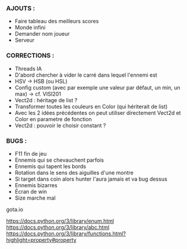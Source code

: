 ### AJOUTS :
* Faire tableau des meilleurs scores
* Monde infini
* Demander nom joueur
* Serveur

### CORRECTIONS :
* Threads IA
* D'abord chercher à vider le carré dans lequel l'ennemi est
* HSV -> HSB (ou HSL)
* Config custom (avec par exemple une valeur par défaut, un min, un max) -> cf. VISI201
* Vect2d : héritage de list ?
* Transformer toutes les couleurs en Color (qui hériterait de list)
* Avec les 2 idées précédentes on peut utiliser directement Vect2d et Color en parametre de fonction
* Vect2d : pouvoir le choisir constant ?

### BUGS :
* F11 fin de jeu
* Ennemis qui se chevauchent parfois
* Ennemis qui tapent les bords
* Rotation dans le sens des aiguilles d'une montre
* Si target dans coin alors hunter l'aura jamais et va bug dessus
* Ennemis bizarres
* Écran de win
* Size marche mal

gota.io

https://docs.python.org/3/library/enum.html
https://docs.python.org/3/library/abc.html
https://docs.python.org/3/library/functions.html?highlight=property#property
